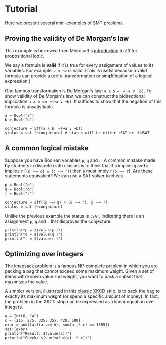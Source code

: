 # Tutorial
Here we present several mini-examples of SMT problems.
## Proving the validity of De Morgan's law
This example is borrowed from Microsoft's [introduction](https://microsoft.github.io/z3guide/docs/logic/propositional-logic/) to Z3 for propositional logic.

We say a formula is **valid** if it is true for every assignment of values to its variables. For example, `z ∨ ¬z` is valid. (This is useful because a valid formula can provide a useful transformation or simplification of a logical expression.)

One famous transformation is De Morgan's law: `a ∧ b = ¬(¬a ∨ ¬b)`. To show validity of De Morgan's law, we can construct the bidirectional implication `a ∧ b ⟺ ¬(¬a ∨ ¬b)`. It suffices to show that the negation of this formula is unsatisfiable.

```@example
a = Bool("a")
b = Bool("b")

conjecture = iff(a ∧ b, ¬(¬a ∨ ¬b))
status = sat!(¬conjecture) # status will be either :SAT or :UNSAT
```
## A common logical mistake
Suppose you have Boolean variables `p`, `q` and `r`. A common mistake made by students in discrete math classes is to think that if `p` implies `q` and `q` implies `r` (`(p ⟹ q) ∧ (q ⟹ r)`) then `p` must imply `r` (`p ⟹ r`). Are these statements equivalent? We can use a SAT solver to check.

```@example
p = Bool("p")
q = Bool("q")
r = Bool("r")

conjecture = iff((p ⟹ q) ∧ (q ⟹ r), p ⟹ r)
status = sat!(¬conjecture)
```
Unlike the previous example the status is `:SAT`, indicating there is an assignment `p`, `q` and `r` that disproves the conjecture.

```@example
println("p = $(value(p))")
println("q = $(value(q))")
println("r = $(value(r))")
```

## Optimizing over integers
The knapsack problem is a famous NP-complete problem in which you are packing a bag that cannot exceed some maximum weight. Given a set of items with known value and weight, you want to pack a subset that maximizes the value.

A simpler version, illustrated in this [classic XKCD strip](https://xkcd.com/287/), is to pack the bag to exactly its maximum weight (or spend a specific amount of money).
In fact, the problem in the XKCD strip can be expressed as a linear equation over integers.

```@example
a = Int(6, "a")
c = [215; 275; 335; 355; 420; 580]
expr = and([all(a .>= 0), sum(a .* c) == 1505])
sat!(expr)
println("Result: $(value(a))")
println("Check: $(sum(value(a) .* c))")
```


